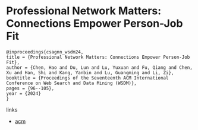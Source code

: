 # Professional Network Matters: Connections Empower Person-Job Fit

```
@inproceedings{csagnn_wsdm24,
title = {Professional Network Matters: Connections Empower Person-Job Fit},
author = {Chen, Hao and Du, Lun and Lu, Yuxuan and Fu, Qiang and Chen, Xu and Han, Shi and Kang, Yanbin and Lu, Guangming and Li, Zi},
booktitle = {Proceedings of the Seventeenth ACM International Conference on Web Search and Data Mining (WSDM)},
pages = {96--105},
year = {2024}
}
```

links
- [acm](https://dl.acm.org/doi/10.1145/3616855.3635852)
